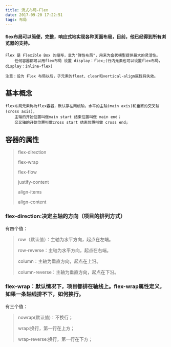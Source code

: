 ```yaml
---
title: 流式布局-Flex
date: 2017-09-20 17:22:51
tags: 布局
---
```


#### flex布局可以简便，完整，响应式地实现各种页面布局，目前，他已经得到所有浏览器的支持。

	Flex 是 Flexible Box 的缩写，意为"弹性布局"，用来为盒状模型提供最大的灵活性。
		任何容器都可以用flex布局 设置 display：flex;(行内元素也可以设置flex布局，display：inline-flex)

	注意：设为 Flex 布局以后，子元素的float、clear和vertical-align属性将失效。


<!-- more -->

## 基本概念
	flex布局元素称为flex容器，默认存在两根轴，水平的主轴(main axis)和垂直的交叉轴(cross axis)，
		主轴的开始位置叫做main start 结束位置叫做 main end；
		交叉轴的开始位置叫做cross start 结束位置叫做 cross end;

## 容器的属性
> flex-direction
> 
> flex-wrap
> 
> flex-flow
> 
> justify-content
> 
> align-items
> 
> align-content
### flex-direction:决定主轴的方向（项目的排列方式）
有四个值：
>row（默认值）：主轴为水平方向，起点在左端。
>
>row-reverse：主轴为水平方向，起点在右端。
>
>column：主轴为垂直方向，起点在上沿。
>
>column-reverse：主轴为垂直方向，起点在下沿。

### flex-wrap：默认情况下，项目都排在轴线上。flex-wrap属性定义，如果一条轴线排不下，如何换行。
 有三个值：
> nowrap(默认值)：不换行；
> 
> wrap:换行，第一行在上方；
> 
> wrap-reverse:换行，第一行在下方；
> 